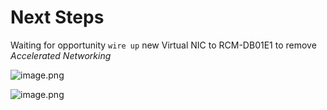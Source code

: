 # Next Steps

Waiting for opportunity `wire up` new Virtual NIC to RCM-DB01E1 to remove _Accelerated Networking_

![image.png](https://dev.azure.com/limlab/bb0e22cd-eff0-4e63-82dc-2e54a075d32a/_apis/wiki/wikis/d8c97a3d-4543-4bca-8575-e841adf3416e/pages/224/comments/attachments/eba8ec9f-2544-4ecb-89af-5c1254471d5a) 

![image.png](https://dev.azure.com/limlab/bb0e22cd-eff0-4e63-82dc-2e54a075d32a/_apis/wiki/wikis/d8c97a3d-4543-4bca-8575-e841adf3416e/pages/224/comments/attachments/6e32113e-5ddd-46c6-8094-32c15d69ccf6) 
